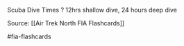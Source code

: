 Scuba Dive Times
?
12hrs shallow dive, 24 hours deep dive

Source: [[Air Trek North FIA Flashcards]]

#fia-flashcards
